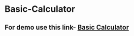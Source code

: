 # Basic-Calculator
## For demo use this link- [Basic Calculator](https://nafisashameemraha.github.io/Basic-Calculator-/)
